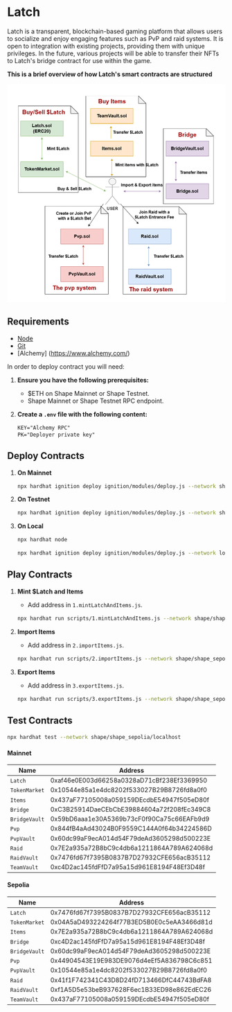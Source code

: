 # Latch

Latch is a transparent, blockchain-based gaming platform that allows users to socialize and enjoy engaging features such as PvP and raid systems. It is open to integration with existing projects, providing them with unique privileges. In the future, various projects will be able to transfer their NFTs to Latch's bridge contract for use within the game.

**This is a brief overview of how Latch's smart contracts are structured**

<img src="./readMeImages/structure.png">

## Requirements

- [Node](https://nodejs.org/en/download/)
- [Git](https://git-scm.com/downloads)
- [Alchemy] (https://www.alchemy.com/)

In order to deploy contract you will need:

1. **Ensure you have the following prerequisites:**

   - $ETH on Shape Mainnet or Shape Testnet.
   - Shape Mainnet or Shape Testnet RPC endpoint.

2. **Create a `.env` file with the following content:**
   ```env
   KEY="Alchemy RPC"
   PK="Deployer private key"
   ```

## Deploy Contracts

1. **On Mainnet**

   ```bash
   npx hardhat ignition deploy ignition/modules/deploy.js --network shape
   ```

2. **On Testnet**

   ```bash
   npx hardhat ignition deploy ignition/modules/deploy.js --network shape_sepolia
   ```

3. **On Local**

   ```bash
   npx hardhat node
   ```

   ```bash
   npx hardhat ignition deploy ignition/modules/deploy.js --network localhost
   ```

## Play Contracts

1. **Mint $Latch and Items**

   - Add address in `1.mintLatchAndItems.js`.

   ```bash
   npx hardhat run scripts/1.mintLatchAndItems.js --network shape/shape_sepolia/localhost
   ```

2. **Import Items**

   - Add address in `2.importItems.js`.

   ```bash
   npx hardhat run scripts/2.importItems.js --network shape/shape_sepolia/localhost
   ```

3. **Export Items**

   - Add address in `3.exportItems.js`.

   ```bash
   npx hardhat run scripts/3.exportItems.js --network shape/shape_sepolia/localhost
   ```

## Test Contracts

```bash
npx hardhat test --network shape/shape_sepolia/localhost
```

#### Mainnet

| Name          | Address                                    |
| ------------- | ------------------------------------------ |
| `Latch`       | 0xaf46e0E003d66258a0328aD71cBf238Ef3369950 |
| `TokenMarket` | 0x10544e85a1e4dc8202f533027B29B8726fd8a0f0 |
| `Items`       | 0x437aF77105008a059159DEcdbE54947f505eD80f |
| `Bridge`      | 0xC3B25914DaeCEbCbE39884604a72f208fEc349C8 |
| `BridgeVault` | 0x59bD6aaa1e30A5369b73cF0f90Ca75c66EAFb9d9 |
| `Pvp`         | 0x844fB4aAd43024B0F9559C144A0f64b34224586D |
| `PvpVault`    | 0x60dc99aF9ecA014d54F79deAd3605298d500223E |
| `Raid`        | 0x7E2a935a72B8bC9c4db6a1211864A789A624068d |
| `RaidVault`   | 0x7476fd67f7395B0837B7D27932CFE656acB35112 |
| `TeamVault`   | 0xc4D2ac145fdFfD7a95a15d961E8194F48Ef3D48f |

#### Sepolia

| Name          | Address                                    |
| ------------- | ------------------------------------------ |
| `Latch`       | 0x7476fd67f7395B0837B7D27932CFE656acB35112 |
| `TokenMarket` | 0x04A5aD493224264f77B3ED5B0E0c5eAA3466d81d |
| `Items`       | 0x7E2a935a72B8bC9c4db6a1211864A789A624068d |
| `Bridge`      | 0xc4D2ac145fdFfD7a95a15d961E8194F48Ef3D48f |
| `BridgeVault` | 0x60dc99aF9ecA014d54F79deAd3605298d500223E |
| `Pvp`         | 0x44904543E19E983DE9076d4eEf5A836798C6c851 |
| `PvpVault`    | 0x10544e85a1e4dc8202f533027B29B8726fd8a0f0 |
| `Raid`        | 0x41f1F742341C43D8D24fD713466DfC44743BdFA8 |
| `RaidVault`   | 0xf1A5D5e53beB937628F6ec1B33ED98e862EdEC26 |
| `TeamVault`   | 0x437aF77105008a059159DEcdbE54947f505eD80f |

